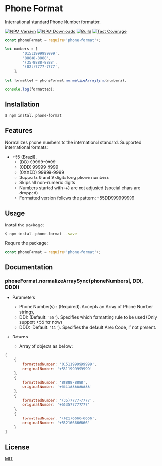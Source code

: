 # Phone Format

International standard Phone Number formatter. 

  [![NPM Version][npm-image]][npm-url]
  [![NPM Downloads][downloads-image]][downloads-url]
  [![Build][travis-image]][travis-url]
  [![Test Coverage][coveralls-image]][coveralls-url]

```js
const phoneFormat = require('phone-format');

let numbers = [
        '01511999999999',
        '88888-8888',
        '(35)8888-8888',
        '(021)7777-7777',
    ];
    
let formatted = phoneFormat.normalizeArraySync(numbers);

console.log(formatted);

```

## Installation

```bash
$ npm install phone-format
```

## Features

Normalizes phone numbers to the international standard. Supported international formats:
  * +55 (Brazil).
    * (DD) 99999-9999
    * (0DD) 99999-9999
    * (0XXDD) 99999-9999
    * Supports 8 and 9 digits long phone numbers
    * Skips all non-numeric digits
    * Numbers started with (+) are not adjusted (special chars are dropped)
    * Formatted version follows the pattern: +55DD999999999

## Usage

  Install the package:

```bash
$ npm install phone-format --save
```

  Require the package:

```js
const phoneFormat = require('phone-format');
```

## Documentation

### phoneFormat.normalizeArraySync(phoneNumbers[, DDI, DDD])

  * Parameters
    * Phone Number(s) : (Required). Accepts an Array of Phone Number strings,
    * DDI: (Default: `'55'`). Specifies which formatting rule to be used (Only support +55 for now)
    * DDD: (Default: `'11'`). Specifies the default Area Code, if not present.
  
  * Returns
    * Array of objects as bellow:
      
```js
[
    {
        formattedNumber: '01511999999999',
        originalNumber: '+5511999999999'
    },
    {
        formattedNumber: '88888-8888',
        originalNumber: '+5511888888888'
    },
    {
        formattedNumber: '(35)7777-7777',
        originalNumber: '+553577777777'
    },
    {
        formattedNumber: '(021)6666-6666',
        originalNumber: '+552166666666'
    }
]
```

## License

  [MIT](LICENSE)

[npm-image]: https://img.shields.io/npm/v/phone-format.svg
[npm-url]: https://npmjs.org/package/phone-format
[downloads-image]: https://img.shields.io/npm/dm/phone-format.svg
[downloads-url]: https://npmjs.org/package/phone-format
[travis-image]: https://img.shields.io/travis/wanderleypanosso/phone-format/master.svg
[travis-url]: https://travis-ci.org/wanderleypanosso/phone-format
[coveralls-image]: https://img.shields.io/coveralls/wanderleypanosso/phone-format/master.svg
[coveralls-url]: https://coveralls.io/r/wanderleypanosso/phone-format?branch=master

